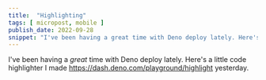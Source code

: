 ```yaml
---
title:  "Highlighting"
tags: [ micropost, mobile ]
publish_date: 2022-09-28
snippet: "I've been having a great time with Deno deploy lately. Here's a little code highlighter I made yesterday."
---
```


I've been having a *great* time with Deno deploy lately. Here's a little code highlighter I made <https://dash.deno.com/playground/highlight> yesterday.
